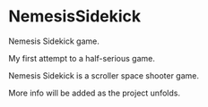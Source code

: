 NemesisSidekick
===============

Nemesis Sidekick game.

My first attempt to a half-serious game.

Nemesis Sidekick is a scroller space shooter game.

More info will be added as the project unfolds.

